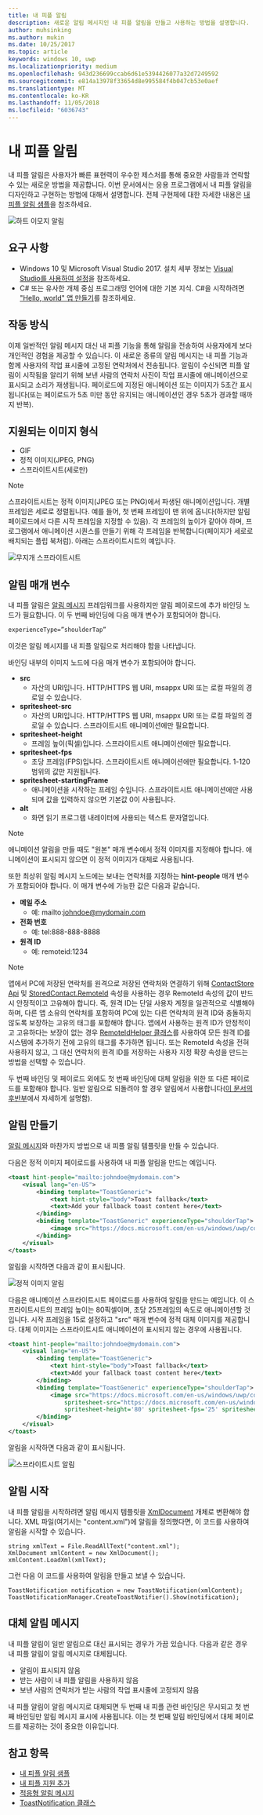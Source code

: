 ```yaml
---
title: 내 피플 알림
description: 새로운 알림 메시지인 내 피플 알림을 만들고 사용하는 방법을 설명합니다.
author: muhsinking
ms.author: mukin
ms.date: 10/25/2017
ms.topic: article
keywords: windows 10, uwp
ms.localizationpriority: medium
ms.openlocfilehash: 943d236699ccab6d61e5394426077a32d7249592
ms.sourcegitcommit: e814a13978f33654d8e995584f4b047cb53e0aef
ms.translationtype: MT
ms.contentlocale: ko-KR
ms.lasthandoff: 11/05/2018
ms.locfileid: "6036743"
---
```

# <a name="my-people-notifications"></a>내 피플 알림

내 피플 알림은 사용자가 빠른 표현력이 우수한 제스처를 통해 중요한 사람들과 연락할 수 있는 새로운 방법을 제공합니다. 이번 문서에서는 응용 프로그램에서 내 피플 알림을 디자인하고 구현하는 방법에 대해서 설명합니다. 전체 구현체에 대한 자세한 내용은 [내 피플 알림 샘플](https://github.com/Microsoft/Windows-universal-samples/tree/dev/Samples/MyPeopleNotifications)을 참조하세요.

![하트 이모지 알림](images/heart-emoji-notification-small.gif)

## <a name="requirements"></a>요구 사항

+ Windows 10 및 Microsoft Visual Studio 2017. 설치 세부 정보는 [Visual Studio를 사용하여 설정](https://docs.microsoft.com/en-us/windows/uwp/get-started/get-set-up)을 참조하세요.
+ C# 또는 유사한 개체 중심 프로그래밍 언어에 대한 기본 지식. C#을 시작하려면 ["Hello, world" 앱 만들기](https://docs.microsoft.com/en-us/windows/uwp/get-started/create-a-hello-world-app-xaml-universal)를 참조하세요.

## <a name="how-it-works"></a>작동 방식

이제 일반적인 알림 메시지 대신 내 피플 기능을 통해 알림을 전송하여 사용자에게 보다 개인적인 경험을 제공할 수 있습니다. 이 새로운 종류의 알림 메시지는 내 피플 기능과 함께 사용자의 작업 표시줄에 고정된 연락처에서 전송됩니다. 알림이 수신되면 피플 알림이 시작됨을 알리기 위해 보낸 사람의 연락처 사진이 작업 표시줄에 애니메이션으로 표시되고 소리가 재생됩니다. 페이로드에 지정된 애니메이션 또는 이미지가 5초간 표시됩니다(또는 페이로드가 5초 미만 동안 유지되는 애니메이션인 경우 5초가 경과할 때까지 반복).

## <a name="supported-image-types"></a>지원되는 이미지 형식

+ GIF
+ 정적 이미지(JPEG, PNG)
+ 스프라이트시트(세로만)

> [!NOTE]
> 스프라이트시트는 정적 이미지(JPEG 또는 PNG)에서 파생된 애니메이션입니다. 개별 프레임은 세로로 정렬됩니다. 예를 들어, 첫 번째 프레임이 맨 위에 옵니다(하지만 알림 페이로드에서 다른 시작 프레임을 지정할 수 있음). 각 프레임의 높이가 같아야 하며, 프로그램에서 애니메이션 시퀀스를 만들기 위해 각 프레임을 반복합니다(페이지가 세로로 배치되는 플립 북처럼). 아래는 스프라이트시트의 예입니다.

![무지개 스프라이트시트](images/shoulder-tap-rainbow-spritesheet.png)

## <a name="notification-parameters"></a>알림 매개 변수
내 피플 알림은 [알림 메시지](../design/shell/tiles-and-notifications/adaptive-interactive-toasts.md) 프레임워크를 사용하지만 알림 페이로드에 추가 바인딩 노드가 필요합니다. 이 두 번째 바인딩에 다음 매개 변수가 포함되어야 합니다.

```xml
experienceType=”shoulderTap”
```

이것은 알림 메시지를 내 피플 알림으로 처리해야 함을 나타냅니다.

바인딩 내부의 이미지 노드에 다음 매개 변수가 포함되어야 합니다.

+ **src**
    + 자산의 URI입니다. HTTP/HTTPS 웹 URI, msappx URI 또는 로컬 파일의 경로일 수 있습니다.
+ **spritesheet-src**
    + 자산의 URI입니다. HTTP/HTTPS 웹 URI, msappx URI 또는 로컬 파일의 경로일 수 있습니다. 스프라이트시트 애니메이션에만 필요합니다.
+ **spritesheet-height**
    + 프레임 높이(픽셀)입니다. 스프라이트시트 애니메이션에만 필요합니다.
+ **spritesheet-fps**
    + 초당 프레임(FPS)입니다. 스프라이트시트 애니메이션에만 필요합니다. 1-120 범위의 값만 지원됩니다.
+ **spritesheet-startingFrame**
    + 애니메이션을 시작하는 프레임 수입니다. 스프라이트시트 애니메이션에만 사용되며 값을 입력하지 않으면 기본값 0이 사용됩니다.
+ **alt**
    + 화면 읽기 프로그램 내레이터에 사용되는 텍스트 문자열입니다.

> [!NOTE]
> 애니메이션 알림을 만들 때도 "원본" 매개 변수에서 정적 이미지를 지정해야 합니다. 애니메이션이 표시되지 않으면 이 정적 이미지가 대체로 사용됩니다.

또한 최상위 알림 메시지 노드에는 보내는 연락처를 지정하는 **hint-people** 매개 변수가 포함되어야 합니다. 이 매개 변수에 가능한 값은 다음과 같습니다.

+ **메일 주소** 
    + 예: mailto:johndoe@mydomain.com
+ **전화 번호** 
    + 예: tel:888-888-8888
+ **원격 ID** 
    + 예: remoteid:1234

> [!NOTE]
> 앱에서 PC에 저장된 연락처를 원격으로 저장된 연락처와 연결하기 위해 [ContactStore Api](https://docs.microsoft.com/en-us/uwp/api/windows.applicationmodel.contacts.contactstore) 및 [StoredContact.RemoteId](https://docs.microsoft.com/en-us/uwp/api/Windows.Phone.PersonalInformation.StoredContact.RemoteId) 속성을 사용하는 경우 RemoteId 속성의 값이 반드시 안정적이고 고유해야 합니다. 즉, 원격 ID는 단일 사용자 계정을 일관적으로 식별해야 하며, 다른 앱 소유의 연락처를 포함하여 PC에 있는 다른 연락처의 원격 ID와 충돌하지 않도록 보장하는 고유의 태그를 포함해야 합니다.
> 앱에서 사용하는 원격 ID가 안정적이고 고유하다는 보장이 없는 경우 [RemoteIdHelper 클래스](https://msdn.microsoft.com/en-us/library/windows/apps/jj207024(v=vs.105).aspx#BKMK_UsingtheRemoteIdHelperclass)를 사용하여 모든 원격 ID를 시스템에 추가하기 전에 고유의 태그를 추가하면 됩니다. 또는 RemoteId 속성을 전혀 사용하지 않고, 그 대신 연락처의 원격 ID를 저장하는 사용자 지정 확장 속성을 만드는 방법을 선택할 수 있습니다.

두 번째 바인딩 및 페이로드 외에도 첫 번째 바인딩에 대체 알림을 위한 또 다른 페이로드를 포함해야 합니다. 일반 알림으로 되돌려야 할 경우 알림에서 사용합니다([이 문서의 후반부](https://review.docs.microsoft.com/en-us/windows/uwp/contacts-and-calendar/my-people-notifications#falling-back-to-toast)에서 자세하게 설명함).

## <a name="creating-the-notification"></a>알림 만들기
[알림 메시지](../design/shell/tiles-and-notifications/adaptive-interactive-toasts.md)와 마찬가지 방법으로 내 피플 알림 템플릿을 만들 수 있습니다.

다음은 정적 이미지 페이로드를 사용하여 내 피플 알림을 만드는 예입니다.

```xml
<toast hint-people="mailto:johndoe@mydomain.com">
    <visual lang="en-US">
        <binding template="ToastGeneric">
            <text hint-style="body">Toast fallback</text>
            <text>Add your fallback toast content here</text>
        </binding>
        <binding template="ToastGeneric" experienceType="shoulderTap">
            <image src="https://docs.microsoft.com/en-us/windows/uwp/contacts-and-calendar/images/shoulder-tap-static-payload.png"/>
        </binding>
    </visual>
</toast>
```

알림을 시작하면 다음과 같이 표시됩니다.

![정적 이미지 알림](images/static-image-notification-small.gif)

다음은 애니메이션 스프라이트시트 페이로드를 사용하여 알림을 만드는 예입니다. 이 스프라이트시트의 프레임 높이는 80픽셀이며, 초당 25프레임의 속도로 애니메이션할 것입니다. 시작 프레임을 15로 설정하고 "src" 매개 변수에 정적 대체 이미지를 제공합니다. 대체 이미지는 스프라이트시트 애니메이션이 표시되지 않는 경우에 사용됩니다.

```xml
<toast hint-people="mailto:johndoe@mydomain.com">
    <visual lang="en-US">
        <binding template="ToastGeneric">
            <text hint-style="body">Toast fallback</text>
            <text>Add your fallback toast content here</text>
        </binding>
        <binding template="ToastGeneric" experienceType="shoulderTap">
            <image src="https://docs.microsoft.com/en-us/windows/uwp/contacts-and-calendar/images/shoulder-tap-pizza-static.png"
                spritesheet-src="https://docs.microsoft.com/en-us/windows/uwp/contacts-and-calendar/images/shoulder-tap-pizza-spritesheet.png"
                spritesheet-height='80' spritesheet-fps='25' spritesheet-startingFrame='15'/>
        </binding>
    </visual>
</toast>
```

알림을 시작하면 다음과 같이 표시됩니다.

![스프라이트시트 알림](images/pizza-notification-small.gif)

## <a name="starting-the-notification"></a>알림 시작
내 피플 알림을 시작하려면 알림 메시지 템플릿을 [XmlDocument](https://msdn.microsoft.com/en-us/library/windows/apps/windows.data.xml.dom.xmldocument.aspx) 개체로 변환해야 합니다. XML 파일(여기서는 "content.xml")에 알림을 정의했다면, 이 코드를 사용하여 알림을 시작할 수 있습니다.

```CSharp
string xmlText = File.ReadAllText("content.xml");
XmlDocument xmlContent = new XmlDocument();
xmlContent.LoadXml(xmlText);
```

그런 다음 이 코드를 사용하여 알림을 만들고 보낼 수 있습니다.

```CSharp
ToastNotification notification = new ToastNotification(xmlContent);
ToastNotificationManager.CreateToastNotifier().Show(notification);
```

## <a name="falling-back-to-toast"></a>대체 알림 메시지
내 피플 알림이 일반 알림으로 대신 표시되는 경우가 가끔 있습니다. 다음과 같은 경우 내 피플 알림이 알림 메시지로 대체됩니다.

+ 알림이 표시되지 않음
+ 받는 사람이 내 피플 알림을 사용하지 않음
+ 보낸 사람의 연락처가 받는 사람의 작업 표시줄에 고정되지 않음

내 피플 알림이 알림 메시지로 대체되면 두 번째 내 피플 관련 바인딩은 무시되고 첫 번째 바인딩만 알림 메시지 표시에 사용됩니다. 이는 첫 번째 알림 바인딩에서 대체 페이로드를 제공하는 것이 중요한 이유입니다.

## <a name="see-also"></a>참고 항목
+ [내 피플 알림 샘플](https://github.com/Microsoft/Windows-universal-samples/tree/dev/Samples/MyPeopleNotifications)
+ [내 피플 지원 추가](my-people-support.md)
+ [적응형 알림 메시지](../design/shell/tiles-and-notifications/adaptive-interactive-toasts.md)
+ [ToastNotification 클래스](https://docs.microsoft.com/en-us/uwp/api/windows.ui.notifications.toastnotification)